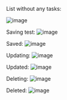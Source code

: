 List without any tasks: 

![image](https://github.com/CarlosVizu/todo.thymeleaf/assets/94651752/8c1acaec-edea-45e3-9e24-0499a0ea2669)



Saving test:
![image](https://github.com/CarlosVizu/todo.thymeleaf/assets/94651752/f916bf74-a63f-40ce-890d-cdd8beddbaa9)

Saved:
![image](https://github.com/CarlosVizu/todo.thymeleaf/assets/94651752/9526f897-1b86-4071-9953-2161b8dd0744)

Updating: 
![image](https://github.com/CarlosVizu/todo.thymeleaf/assets/94651752/29df6152-feaa-43e6-a674-6daa2b28554d)

Updated:
![image](https://github.com/CarlosVizu/todo.thymeleaf/assets/94651752/7a0fb21d-7102-414f-b160-48cbd34f3a9c)

Deleting:
![image](https://github.com/CarlosVizu/todo.thymeleaf/assets/94651752/8b89556c-9bcb-43eb-90a5-0fe33947c354)

Deleted:
![image](https://github.com/CarlosVizu/todo.thymeleaf/assets/94651752/6b4b028e-31da-4a01-9563-ed8b4c168fac)
